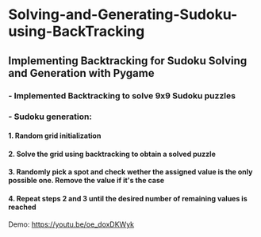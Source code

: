 # Solving-and-Generating-Sudoku-using-BackTracking
## Implementing Backtracking for Sudoku Solving and Generation with Pygame

### - Implemented Backtracking to solve 9x9 Sudoku puzzles

### - Sudoku generation:
#### 1. Random grid initialization
#### 2. Solve the grid using backtracking to obtain a solved puzzle
#### 3. Randomly pick a spot and check wether the assigned value is the only possible one. Remove the value if it's the case
#### 4. Repeat steps 2 and 3 until the desired number of remaining values is reached


Demo: https://youtu.be/oe_doxDKWyk
